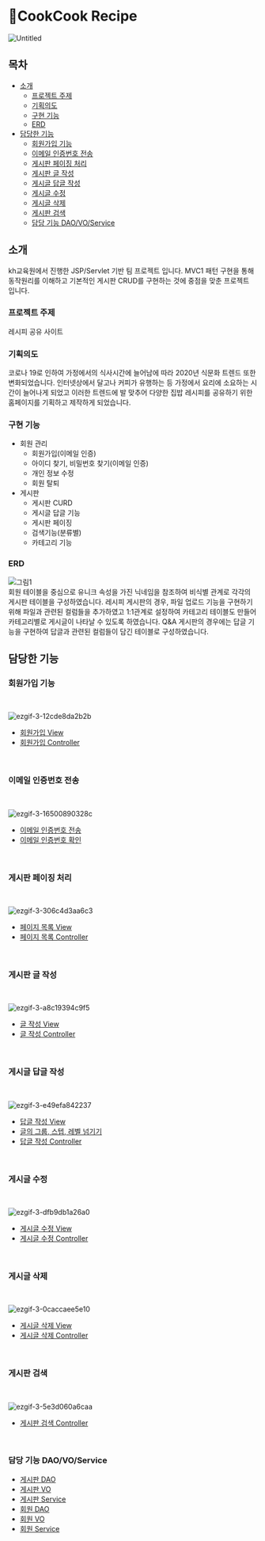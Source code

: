 # 🍳CookCook Recipe

![Untitled](https://user-images.githubusercontent.com/75398832/115556780-fbc5f180-a2eb-11eb-9285-1a5ada8f5af6.png)


## 목차
- [소개](#소개)
  - [프로젝트 주제](#프로젝트-주제)
  - [기획의도](#기획의도)
  - [구현 기능](#구현-기능)
  - [ERD](#ERD)
- [담당한 기능](#담당한-기능)
  - [회원가입 기능](#회원가입-기능)
  - [이메일 인증번호 전송](#이메일-인증번호-전송)
  - [게시판 페이징 처리](#게시판-페이징-처리)
  - [게시판 글 작성](#게시판-글-작성)
  - [게시글 답글 작성](#게시글-답글-작성)
  - [게시글 수정](#게시글-수정)
  - [게시글 삭제](#게시글-삭제)
  - [게시판 검색](#게시판-검색)
  - [담당 기능 DAO/VO/Service](#담당-기능-DAO/VO/Service)
 
## 소개

 kh교육원에서 진행한 JSP/Servlet 기반 팀 프로젝트 입니다.  MVC1 패턴 구현을 통해 동작원리를 이해하고 기본적인 게시판 CRUD를 구현하는 것에 중점을 맞춘 프로젝트 입니다. 

### 프로젝트 주제

레시피 공유 사이트

### 기획의도

코로나 19로 인하여 가정에서의 식사시간에 늘어남에 따라 2020년 식문화 트렌드 또한 변화되었습니다. 인터넷상에서 달고나 커피가 유행하는 등 가정에서 요리에 소요하는 시간이 늘어나게 되었고 이러한 트렌드에 발 맞추어 다양한 집밥 레시피를 공유하기 위한 홈페이지를 기획하고 제작하게 되었습니다.

### 구현 기능

- 회원 관리
    - 회원가입(이메일 인증)
    - 아이디 찾기, 비밀번호 찾기(이메일 인증)
    - 개인 정보 수정
    - 회원 탈퇴
- 게시판
    - 게시판 CURD
    - 게시글 답글 기능
    - 게시판 페이징
    - 검색기능(분류별)
    - 카테고리 기능

### ERD
![그림1](https://user-images.githubusercontent.com/75398832/115559610-ccfd4a80-a2ee-11eb-9ce7-ad21eb55ae3e.png)
<br/>
회원 테이블을 중심으로 유니크 속성을 가진 닉네임을 참조하여 비식별 관계로 각각의 게시판 테이블을 구성하였습니다. 
레시피 게시판의 경우, 파일 업로드 기능을 구현하기 위해 파일과 관련된 컬럼들을 추가하였고 
1:1관계로 설정하여 카테고리 테이블도 만들어 카테고리별로 게시글이 나타날 수 있도록 하였습니다. 
Q&A 게시판의 경우에는 답글 기능을 구현하여 답글과 관련된 컬럼들이 담긴 테이블로 구성하였습니다.


## 담당한 기능


### 회원가입 기능
<br/>

![ezgif-3-12cde8da2b2b](https://user-images.githubusercontent.com/75398832/115556912-26b04580-a2ec-11eb-8bbb-71e83bb80e77.gif)
<br/>
 - [회원가입 View](0_semiProject/WebContent/views/memberJoin.jsp)<br/>
 - [회원가입 Controller](0_semiProject/src/com/recipe/member/cotroller/MemberInsertServlet.java)
<br/>



### 이메일 인증번호 전송
<br/>

![ezgif-3-16500890328c](https://user-images.githubusercontent.com/75398832/115557402-a3dbba80-a2ec-11eb-8d0a-4f2c55b5e720.gif)
<br/>
- [이메일 인증번호 전송](0_semiProject/src/com/recipe/member/cotroller/MemberEmailKeyConfirm.java)
- [이메일 인증번호 확인](0_semiProject/src/com/recipe/member/cotroller/MemberJoinEmailCheckNumServlet.java)
<br/>

### 게시판 페이징 처리
<br/>

![ezgif-3-306c4d3aa6c3](https://user-images.githubusercontent.com/75398832/115557455-af2ee600-a2ec-11eb-8bad-8da93d2a3463.gif)
<br/>
- [페이지 목록 View](0_semiProject/WebContent/aBoard/aBoardList.jsp)
- [페이지 목록 Controller](0_semiProject/src/com/recipe/aBoard/contraller/aBoardListServlet.java)
<br/>

### 게시판 글 작성
<br/>

![ezgif-3-a8c19394c9f5](https://user-images.githubusercontent.com/75398832/115557520-bbb33e80-a2ec-11eb-8f70-4164514cd7e0.gif)
<br/>
- [글 작성 View](0_semiProject/WebContent/aBoard/aBoardWriteForm.jsp)
- [글 작성 Controller](0_semiProject/src/com/recipe/aBoard/contraller/aBoardWriteServlet.java)
<br/>

### 게시글 답글 작성
<br/>

![ezgif-3-e49efa842237](https://user-images.githubusercontent.com/75398832/115557566-c8379700-a2ec-11eb-8fc2-712600f4e30a.gif)
<br/>
- [답글 작성 View](0_semiProject/WebContent/aBoard/aBoardReWriteForm.jsp)
- [글의 그룹, 스텝, 레벨 넘기기](0_semiProject/src/com/recipe/aBoard/contraller/aBoardReWriteRef.java)
- [답글 작성 Controller](0_semiProject/src/com/recipe/aBoard/contraller/aBoardReWriteServlet.java)
<br/>

### 게시글 수정
<br/>

![ezgif-3-dfb9db1a26a0](https://user-images.githubusercontent.com/75398832/115557644-dd142a80-a2ec-11eb-9228-70bd91fee1fa.gif)
<br/>
- [게시글 수정 View](0_semiProject/WebContent/aBoard/aBoardUpdateForm.jsp)
- [게시글 수정 Controller](0_semiProject/src/com/recipe/aBoard/contraller/aBoardUpdateServlet.java)
<br/>

### 게시글 삭제
<br/>

![ezgif-3-0caccaee5e10](https://user-images.githubusercontent.com/75398832/115557665-e604fc00-a2ec-11eb-8802-87f35f791b64.gif)
<br/>
- [게시글 삭제 View](0_semiProject/WebContent/aBoard/aBoardDeleteForm.jsp)
- [게시글 삭제 Controller](0_semiProject/src/com/recipe/aBoard/contraller/aBoardDeleteServlet.java)
<br/>

### 게시판 검색
<br/>

![ezgif-3-5e3d060a6caa](https://user-images.githubusercontent.com/75398832/115557697-edc4a080-a2ec-11eb-80f4-b0df00680b53.gif)
<br/>
- [게시판 검색 Controller](0_semiProject/src/com/recipe/aBoard/contraller/aBoardSearchServlet.java)
<br/>

### 담당 기능 DAO/VO/Service
- [게시판 DAO](0_semiProject/src/com/recipe/aBoard/dao/aBoardDAO.java)
- [게시판 VO](0_semiProject/src/com/recipe/aBoard/vo/aBoardVO.java)
- [게시판 Service](0_semiProject/src/com/recipe/aBoard/service/aBoardService.java)
- [회원 DAO](0_semiProject/src/com/recipe/member/dao/MemberDAO.java)
- [회원 VO](0_semiProject/src/com/recipe/member/vo/MemberVO.java)
- [회원 Service](0_semiProject/src/com/recipe/member/service/MemberService.java)

